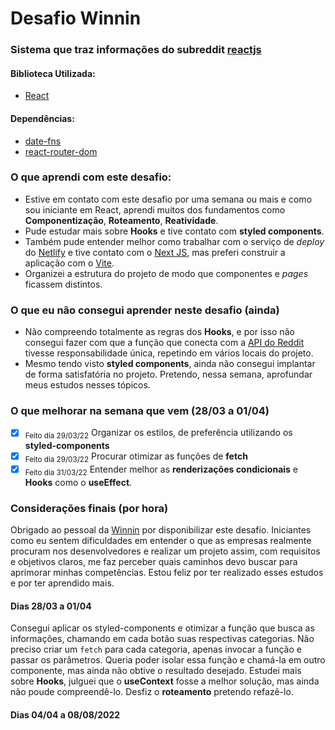 # Desafio Winnin

### Sistema que traz informações do subreddit [reactjs](https://www.reddit.com/r/reactjs/)

#### Biblioteca Utilizada:
 - [React](https://pt-br.reactjs.org/)

#### Dependências: 
- [date-fns](https://date-fns.org/docs/Getting-Started)
- [react-router-dom](https://v5.reactrouter.com/web/guides/quick-start)

### O que aprendi com este desafio:
 - Estive  em contato com este desafio por uma semana ou mais e como sou iniciante em React, aprendi muitos dos fundamentos como **Componentização**, **Roteamento**, **Reatividade**.
 - Pude estudar mais sobre **Hooks** e tive contato com **styled components**.
 - Também pude entender melhor como trabalhar com o serviço de *deploy* do [Netlify](https://www.netlify.com/) e tive contato com o [Next JS](https://nextjs.org/), mas preferi construir a aplicação com o [Vite](https://vitejs.dev/).
 - Organizei a estrutura do projeto de modo que componentes e *pages* ficassem distintos.  

### O que eu não consegui aprender neste desafio (ainda)

 - Não compreendo totalmente as regras dos **Hooks**, e por isso não consegui fazer com que a função que conecta com a [API do Reddit](https://www.reddit.com/dev/api/) tivesse responsabilidade única, repetindo em vários locais do projeto. 
 - Mesmo tendo visto **styled components**, ainda não consegui implantar de forma satisfatória no projeto. Pretendo, nessa semana, aprofundar meus estudos nesses tópicos.

### O que melhorar na semana que vem (28/03 a 01/04)
 - [x] <sub>Feito dia 29/03/22</sub> Organizar os estilos, de preferência utilizando os **styled-components** 
 - [x] <sub>Feito dia 29/03/22</sub> Procurar otimizar as funções de **fetch**
 - [x] <sub>Feito dia 31/03/22</sub> Entender melhor as **renderizações condicionais** e **Hooks** como o **useEffect**.
 
### Considerações finais (por hora)

Obrigado ao pessoal da [Winnin](https://www.winnin.com/) por disponibilizar este desafio. Iniciantes como eu sentem dificuldades em entender o que as empresas realmente procuram nos desenvolvedores e realizar um projeto assim, com requisitos e objetivos claros, me faz perceber quais caminhos devo buscar para aprimorar minhas competências.
Estou feliz por ter realizado esses estudos e por ter aprendido mais. 

#### Dias 28/03 a 01/04
Consegui aplicar os styled-components e otimizar a função que busca as informações, chamando em cada botão suas respectivas categorias. Não preciso criar um `fetch` para cada categoria, apenas invocar a função e passar os parâmetros. Queria poder isolar essa função e chamá-la em outro componente, mas ainda não obtive o resultado desejado. Estudei mais sobre **Hooks**, julguei que o **useContext** fosse a melhor solução, mas ainda não poude compreendê-lo. Desfiz o **roteamento** pretendo refazê-lo.
  
#### Dias 04/04 a 08/08/2022
